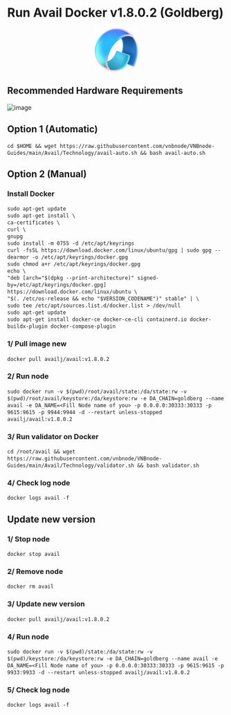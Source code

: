 # Run Avail Docker v1.8.0.2 (Goldberg)
<p align="center">
  <img height="100" height="auto" src="/Avail/Technology/avail.png?raw=true">
</p>

## Recommended Hardware Requirements 
![image](https://github.com/vnbnode/VNBnode-Guides/assets/76662222/7449170a-c03a-4502-8ffb-26455e413e33)


## Option 1 (Automatic)
```
cd $HOME && wget https://raw.githubusercontent.com/vnbnode/VNBnode-Guides/main/Avail/Technology/avail-auto.sh && bash avail-auto.sh
```
## Option 2 (Manual)

### Install Docker
```
sudo apt-get update
sudo apt-get install \
ca-certificates \
curl \
gnupg
sudo install -m 0755 -d /etc/apt/keyrings
curl -fsSL https://download.docker.com/linux/ubuntu/gpg | sudo gpg --dearmor -o /etc/apt/keyrings/docker.gpg
sudo chmod a+r /etc/apt/keyrings/docker.gpg
echo \
"deb [arch="$(dpkg --print-architecture)" signed-by=/etc/apt/keyrings/docker.gpg] https://download.docker.com/linux/ubuntu \
"$(. /etc/os-release && echo "$VERSION_CODENAME")" stable" | \
sudo tee /etc/apt/sources.list.d/docker.list > /dev/null
sudo apt-get update
sudo apt-get install docker-ce docker-ce-cli containerd.io docker-buildx-plugin docker-compose-plugin
```

### 1/ Pull image new 
```
docker pull availj/avail:v1.8.0.2
```
### 2/ Run node
```
sudo docker run -v $(pwd)/root/avail/state:/da/state:rw -v $(pwd)/root/avail/keystore:/da/keystore:rw -e DA_CHAIN=goldberg --name avail -e DA_NAME=<Fill Node name of you> -p 0.0.0.0:30333:30333 -p 9615:9615 -p 9944:9944 -d --restart unless-stopped availj/avail:v1.8.0.2
```
### 3/ Run validator on Docker
```
cd /root/avail && wget https://raw.githubusercontent.com/vnbnode/VNBnode-Guides/main/Avail/Technology/validator.sh && bash validator.sh
```
### 4/ Check log node
```
docker logs avail -f
```
## Update new version

### 1/ Stop node
```
docker stop avail
```
### 2/ Remove node
```
docker rm avail
```
### 3/ Update new version
```
docker pull availj/avail:v1.8.0.2
```
### 4/ Run node
```
sudo docker run -v $(pwd)/state:/da/state:rw -v $(pwd)/keystore:/da/keystore:rw -e DA_CHAIN=goldberg --name avail -e DA_NAME=<Fill Node name of you> -p 0.0.0.0:30333:30333 -p 9615:9615 -p 9933:9933 -d --restart unless-stopped availj/avail:v1.8.0.2
```
### 5/ Check log node
```
docker logs avail -f
```
